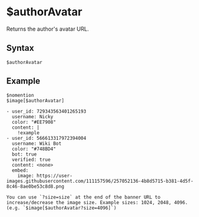 # $authorAvatar
Returns the author's avatar URL.

## Syntax
```
$authorAvatar
```

## Example
```
$nomention
$image[$authorAvatar]
```
``` discord yaml
- user_id: 729343563401265193
  username: Nicky
  color: "#EE7908"
  content: |
    !example
- user_id: 566613317972394004
  username: Wiki Bot
  color: "#748BD4"
  bot: true
  verified: true
  content: <none>
  embed:
    image: https://user-images.githubusercontent.com/111157596/257052136-4b8d5715-b381-4d5f-8c46-8ae0be53c8d8.png
```

```admonish tip title="Image size"
You can use `?size=size` at the end of the banner URL to increase/decrease the image size. Example sizes: 1024, 2048, 4096.
(e.g. `$image[$authorAvatar?size=4096]`)
```
